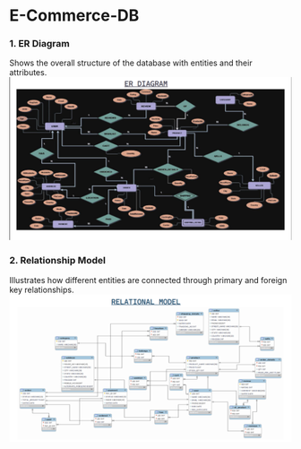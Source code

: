 # E-Commerce-DB

### 1. ER Diagram  
Shows the overall structure of the database with entities and their attributes.  
![ER Diagram](screenshot/ER_diagram.png)

### 2. Relationship Model  
Illustrates how different entities are connected through primary and foreign key relationships.  
![Relationship Model](screenshot/Relationship_model.png)
